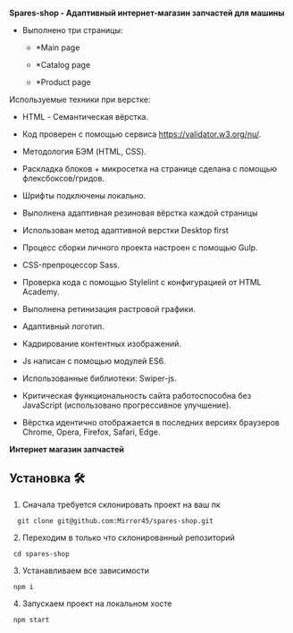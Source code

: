 **Spares-shop - Адаптивный интернет-магазин запчастей для машины**

* Выполнено три страницы:

  - *Main page
  
  - *Catalog page
  
  - *Product page

Используемые техники при верстке:

* HTML - Семантическая вёрстка.
* Код проверен с помощью сервиса https://validator.w3.org/nu/.
* Методология БЭМ (HTML, CSS).

* Раскладка блоков + микросетка на странице сделана с помощью флексбоксов/гридов.
* Шрифты подключены локально.

* Выполнена адаптивная резиновая вёрстка каждой страницы
* Использован метод адаптивной верстки Desktop first

* Процесс сборки личного проекта настроен с помощью Gulp.
* CSS-препроцессор Sass.
* Проверка кода с помощью Stylelint с конфигурацией от HTML Academy.

* Выполнена ретинизация растровой графики.
* Адаптивный логотип.
* Кадрирование контентных изображений.

* Js написан с помощью модулей ES6.
* Использованные библиотеки: Swiper-js.

* Критическая функциональность сайта работоспособна без JavaScript (использовано прогрессивное улучшение).

* Вёрстка идентично отображается в последних версиях браузеров Chrome, Opera, Firefox, Safari, Edge.

**Интернет магазин запчастей**

## Установка 🛠

1. Сначала требуется склонировать проект на ваш пк

```
  git clone git@github.com:Mirror45/spares-shop.git
```

2. Переходим в только что склонированный репозиторий

```
 cd spares-shop
```

3. Устанавливаем все зависимости

```
 npm i
```

4. Запускаем проект на локальном хосте

```
 npm start
```

